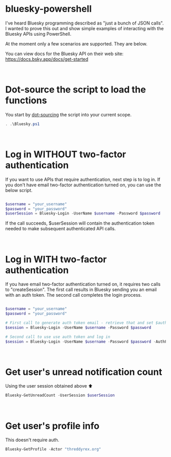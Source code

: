 # bluesky-powershell

I've heard Bluesky programming described as "just a bunch of JSON calls".
I wanted to prove this out and show simple examples of interacting with the Bluesky APIs using PowerShell.

At the moment only a few scenarios are supported. They are below.

You can view docs for the Bluesky API on their web site: https://docs.bsky.app/docs/get-started

&nbsp;

# Dot-source the script to load the functions

You start by [dot-sourcing](https://learn.microsoft.com/en-us/powershell/module/microsoft.powershell.core/about/about_scripts?view=powershell-7.4#script-scope-and-dot-sourcing) 
the script into your current scope.


```powershell
. .\Bluesky.ps1
```

&nbsp;


# Log in WITHOUT two-factor authentication

If you want to use APIs that require authentication, next step is to log in.
If you don't have email two-factor authentication turned on, you can use the below script.

```powershell

$username = "your_username"
$password = "your_password"
$userSession = Bluesky-Login -UserName $username -Password $password

```

If the call succeeds, $userSession will contain the authentication token needed to make 
subsequent authenticated API calls.

&nbsp;


# Log in WITH two-factor authentication

If you have email two-factor authentication turned on, it requires two calls to "createSession".
The first call results in Bluesky sending you an email with an auth token. The second call
completes the login process.

```powershell

$username = "your_username"
$password = "your_password"

# First call to generate auth token email - retrieve that and set $authToken
$session = Bluesky-Login -UserName $username -Password $password

# Second call to use use auth token and log in
$session = Bluesky-Login -UserName $username -Password $password -AuthFactorToken $authToken

```

&nbsp;

# Get user's unread notification count

Using the user session obtained above ⬆️


```powershell
Bluesky-GetUnreadCount -UserSession $userSession
```

&nbsp;

# Get user's profile info

This doesn't require auth.

```powershell
Bluesky-GetProfile -Actor "threddyrex.org"
```
